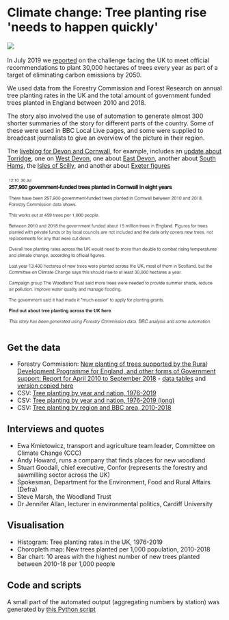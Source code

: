 # Climate change: Tree planting rise 'needs to happen quickly'

![](https://ichef.bbci.co.uk/news/624/cpsprodpb/3AB7/production/_108113051_treeplanting1-nc.png)

In July 2019 we [reported](https://www.bbc.co.uk/news/uk-england-47541491) on the challenge facing the UK to meet official recommendations to plant 30,000 hectares of trees every year as part of a target of eliminating carbon emissions by 2050.

We used data from the Forestry Commission and Forest Research on annual tree planting rates in the UK and the total amount of government funded trees planted in England between 2010 and 2018.

The story also involved the use of automation to generate almost 300 shorter summaries of the story for different parts of the country. Some of these were used in BBC Local Live pages, and some were supplied to broadcast journalists to give an overview of the picture in their region. 

The [liveblog for Devon and Cornwall](https://www.bbc.co.uk/news/live/uk-england-devon-49083027), for example, includes an [update about Torridge](https://www.bbc.co.uk/news/live/uk-england-devon-49083027?ns_mchannel=social&ns_source=twitter&ns_campaign=bbc_live&ns_linkname=5d4023a672af49066398061b%2643%2C800%20government-funded%20trees%20planted%20in%20Torridge%20in%20eight%20years%20%262019-07-30T15%3A50%3A52.716Z&ns_fee=0&pinned_post_locator=urn:asset:87aa3ecd-6caa-44a0-9315-fc9e5c962986&pinned_post_asset_id=5d4023a672af49066398061b&pinned_post_type=share), one on [West Devon](https://www.bbc.co.uk/news/live/uk-england-devon-49083027?ns_mchannel=social&ns_source=twitter&ns_campaign=bbc_live&ns_linkname=5d4023a951ae87065597c850%2660%2C600%20government-funded%20trees%20planted%20in%20West%20Devon%20in%20eight%20years%20%262019-07-30T14%3A47%3A44.446Z&ns_fee=0&pinned_post_locator=urn:asset:adc3b7ff-64b7-4d34-b514-6c4e7aae3ca8&pinned_post_asset_id=5d4023a951ae87065597c850&pinned_post_type=share), one about [East Devon](https://www.bbc.co.uk/news/live/uk-england-devon-49083027?ns_mchannel=social&ns_source=twitter&ns_campaign=bbc_live&ns_linkname=5d4023a851ae87065597c84f%2655%2C500%20government-funded%20trees%20planted%20in%20East%20Devon%20in%20eight%20years%20%262019-07-30T14%3A27%3A49.596Z&ns_fee=0&pinned_post_locator=urn:asset:7ea49b7c-8042-48a6-ba83-702f5225a50a&pinned_post_asset_id=5d4023a851ae87065597c84f&pinned_post_type=share), another about [South Hams](https://www.bbc.co.uk/news/live/uk-england-devon-49083027?ns_mchannel=social&ns_source=twitter&ns_campaign=bbc_live&ns_linkname=5d4023a328b0fb067d70ed59%2676%2C100%20government-funded%20trees%20planted%20in%20South%20Hams%20in%20eight%20years%20%262019-07-30T14%3A25%3A10.100Z&ns_fee=0&pinned_post_locator=urn:asset:d5a1244d-05fc-4e47-aa71-d8423f2a4b92&pinned_post_asset_id=5d4023a328b0fb067d70ed59&pinned_post_type=share), the [Isles of Scilly](https://www.bbc.co.uk/news/live/uk-england-devon-49083027?ns_mchannel=social&ns_source=twitter&ns_campaign=bbc_live&ns_linkname=5d40239d28b0fb067d70ed56%26No%20government-funded%20trees%20planted%20on%20the%20Isles%20of%20Scilly%20in%20eight%20years%20%262019-07-30T13%3A48%3A41.226Z&ns_fee=0&pinned_post_locator=urn:asset:36c2ec48-d375-45c6-98d1-e7ffe17a1be9&pinned_post_asset_id=5d40239d28b0fb067d70ed56&pinned_post_type=share), and another about [Exeter figures](https://www.bbc.co.uk/news/live/uk-england-devon-49083027?ns_mchannel=social&ns_source=twitter&ns_campaign=bbc_live&ns_linkname=5d4023b751ae87065597c852%2620%2C000%20government-funded%20trees%20planted%20in%20Exeter%20in%20eight%20years%20%262019-07-30T13%3A45%3A01.105Z&ns_fee=0&pinned_post_locator=urn:asset:80b0d07f-8ee2-4831-977b-5b6306c375ac&pinned_post_asset_id=5d4023b751ae87065597c852&pinned_post_type=share)

![](https://raw.githubusercontent.com/BBC-Data-Unit/tree-planting/master/treestory_automated_cornwall.png)

## Get the data

* Forestry Commission: [New planting of trees supported by the Rural Development Programme for England, and other forms of Government support: Report for April 2010 to September 2018](https://www.gov.uk/government/statistics/new-planting-of-trees-supported-by-the-rural-development-programme-for-england-and-other-forms-of-government-support-report-for-april-2010-to-septem) - [data tables](https://assets.publishing.service.gov.uk/government/uploads/system/uploads/attachment_data/file/779804/FC_New_Planting_Trees_England_Apr10_Sep18_Constituencies_LAs_Data_Tables.xlsx) and [version copied here](https://github.com/BBC-Data-Unit/tree-planting/blob/master/FC_New_Planting_Trees_England_Apr10_Sep18_Constituencies_LAs_Data_Tables%20(1).xlsx)
* CSV: [Tree planting by year and nation, 1976-2019](https://github.com/BBC-Data-Unit/tree-planting/blob/master/treeplant.csv)
* CSV: [Tree planting by year and nation, 1976-2019 (long)](https://github.com/BBC-Data-Unit/tree-planting/blob/master/treeplantnation.csv)
* CSV: [Tree planting by region and BBC area, 2010-2018](https://github.com/BBC-Data-Unit/tree-planting/blob/master/trees.csv)

## Interviews and quotes

* Ewa Kmietowicz, transport and agriculture team leader, Committee on Climate Change (CCC)
* Andy Howard, runs a company that finds places for new woodland
* Stuart Goodall, chief executive, Confor (represents the forestry and sawmilling sector across the UK)
* Spokesman, Department for the Environment, Food and Rural Affairs (Defra)
* Steve Marsh, the Woodland Trust
* Dr Jennifer Allan, lecturer in environmental politics, Cardiff University

## Visualisation

* Histogram: Tree planting rates in the UK, 1976-2019
* Choropleth map: New trees planted per 1,000 population, 2010-2018
* Bar chart: 10 areas with the highest number of new trees planted between 2010-18 per 1,000 people 

## Code and scripts

A small part of the automated output (aggregating numbers by station) was generated by [this Python script](https://github.com/BBC-Data-Unit/tree-planting/blob/master/trees_per_station.py)


